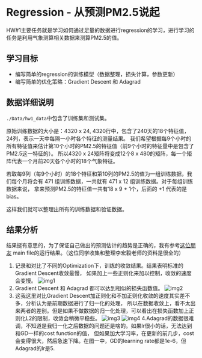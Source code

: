 # Regression  - 从预测PM2.5说起
HW#1主要任务就是学习如何通过足量的数据进行regression的学习，进行学习的任务是利用气象测算相关数据来测算PM2.5的值。
## 学习目标
- 编写简单的regression的训练模型（数据整理，损失计算，参数更新）
- 编写简单的优化策略：Gradient Descent 和 Adagrad
## 数据详细说明
```./Data/hw1_data```中包含了训练集和测试集。

原始训练数据的大小是：4320 x 24, 4320行中，包含了240天的18个特征值，24列，表示一天中每隔一小时各个特征的测量结果。
我们希望根据每9个小时的所有特征值来估计第10个小时的PM2.5的特征值（前9个小时的特征量中是包含了PM2.5这一特征的）。
所以4320 x 24矩阵将变成12个8 x 480的矩阵，每一个矩阵代表一个月前20天各个小时的18个气象特征。

若取每9列（每9个小时）的18个特征和第10列的PM2.5的值为一组训练数据，我们每个月将会有 471 组训练数据，一共就有 471 x 12 组训练数据。对于每组训练数据来说，
拿来预测PM2.5的特征值一共有18 x 9 + 1个，后面的 +1 代表的是bias。

这样我们就可以整理出所有的训练数据和验证数据。
## 结果分析

结果挺有意思的，为了保证自己做出的预测估计的趋势是正确的，我有参考[这位朋友](https://github.com/dafish-ai/NTU-Machine-learning/tree/master/%E6%9D%8E%E5%AE%8F%E6%AF%85%E6%9C%BA%E5%99%A8%E5%AD%A6%E4%B9%A0-%E4%BD%9C%E4%B8%9A/HW1)
main file的运行结果。（这位同学收集和整理李宏毅老师的资料是很全的） 
1. 记录和对比了不同的Optimization下，训练的收敛结果。结果表明标准的Gradient Descent收敛最慢，
如果加上一些正则化来加以控制，收敛的速度会变慢。
![img1](Data/hw1_results/cost_compare.png)
2. Gradient Descent 和 Adagrad 都可以达到相似的损失函数值。
![img2](Data/hw1_results/opt_compare.png)
3. 这我这里对比Gradient Descent加正则化和不加正则化收敛的速度其实差不多，分析认为是前期数据进行了归一化的处理，
所以在数据收敛上，看不太出来两者的差别。但是如果不做数据的归一化处理，可以看出在损失函数加上正则化L2的限制，收敛会稍微平稳些。
![img3](Data/hw1_results/w_norm_gd.png)
![img4](Data/hw1_results/wo_norm_gd.png)
4.Adagrad的数据很难调，不知道是我归一化之后数据的问题还是啥的。如果lr很小的话，无法达到和GD一样的cost function的值，
但如果加大学习率，在更新的前几步，cost会变得很大，然后急速下降。在图一中，GD的learning rate都是1e-6，但Adagrad的lr是5.